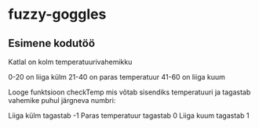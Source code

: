 # fuzzy-goggles

## Esimene kodutöö
Katlal on kolm temperatuurivahemikku

0-20 on liiga külm
21-40 on paras temperatuur
41-60 on liiga kuum

Looge funktsioon checkTemp mis võtab sisendiks temperatuuri ja tagastab vahemike puhul järgneva numbri:

Liiga külm tagastab -1
Paras temperatuur tagastab 0
Liiga kuum tagastab 1

